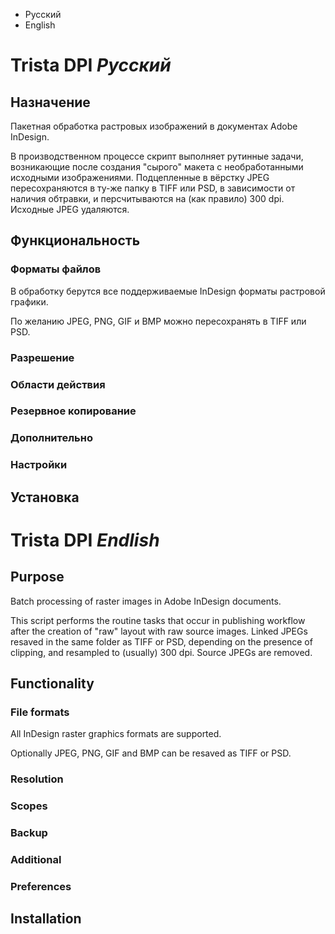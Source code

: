 * Русский
* English

Trista DPI *Русский*
====================

Назначение
----------

Пакетная обработка растровых изображений в документах Adobe InDesign.

В производственном процессе скрипт выполняет рутинные задачи, возникающие после создания "сырого" макета с необработанными исходными изображениями. Подцепленные в вёрстку JPEG пересохраняются в ту-же папку в TIFF или PSD, в зависимости от наличия обтравки, и персчитываются на (как правило) 300 dpi. Исходные JPEG удаляются.

Функциональность
----------------

### Форматы файлов

В обработку берутся все поддерживаемые InDesign форматы растровой графики.

По желанию JPEG, PNG, GIF и BMP можно пересохранять в TIFF или PSD.

### Разрешение

### Области действия

### Резервное копирование

### Дополнительно

### Настройки

Установка
---------

Trista DPI *Endlish*
====================

Purpose
-------

Batch processing of raster images in Adobe InDesign documents.

This script performs the routine tasks that occur in publishing workflow after the creation of "raw" layout with raw source images. Linked JPEGs resaved in the same folder as TIFF or PSD, depending on the presence of clipping, and resampled to (usually) 300 dpi. Source JPEGs are removed.

Functionality
-------------

### File formats

All InDesign raster graphics formats are supported.

Optionally JPEG, PNG, GIF and BMP can be resaved as TIFF or PSD.

### Resolution

### Scopes

### Backup

### Additional

### Preferences

Installation
------------
